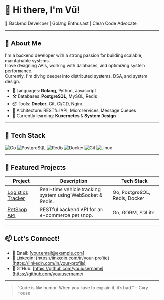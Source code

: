 # 👋 Hi there, I'm Vũ!

🎯 Backend Developer | Golang Enthusiast | Clean Code Advocate

---

## 🚀 About Me

I'm a backend developer with a strong passion for building scalable, maintainable systems.  
I love designing APIs, working with databases, and optimizing system performance.  
Currently, I'm diving deeper into distributed systems, DSA, and system design.

- 🔧 Languages: **Golang**, Python, Javascript
- 🛠️ Databases: **PostgreSQL**, MySQL, Redis
- 📦 Tools: **Docker**, Git, CI/CD, Nginx
- 🧩 Architecture: RESTful API, Microservices, Message Queues
- 🌱 Currently learning: **Kubernetes** & **System Design**

---

## 🧰 Tech Stack

![Go](https://img.shields.io/badge/-Golang-00ADD8?style=flat&logo=go&logoColor=white)
![PostgreSQL](https://img.shields.io/badge/-PostgreSQL-336791?style=flat&logo=postgresql&logoColor=white)
![Redis](https://img.shields.io/badge/-Redis-DC382D?style=flat&logo=redis&logoColor=white)
![Docker](https://img.shields.io/badge/-Docker-2496ED?style=flat&logo=docker&logoColor=white)
![Git](https://img.shields.io/badge/-Git-F05032?style=flat&logo=git&logoColor=white)
![Linux](https://img.shields.io/badge/-Linux-FCC624?style=flat&logo=linux&logoColor=black)

---

## 📂 Featured Projects

| Project | Description | Tech Stack |
|--------|-------------|------------|
| [Logistics Tracker](https://github.com/yourusername/logistics-tracker) | Real-time vehicle tracking system using WebSocket & Redis. | Go, PostgreSQL, Redis, Docker |
| [PetShop API](https://github.com/yourusername/petshop-api) | RESTful backend API for an e-commerce pet shop. | Go, GORM, SQLite |

---

## 📫 Let's Connect!

- 📧 Email: [your.email@example.com]
- 💼 LinkedIn: [https://linkedin.com/in/your-profile](https://linkedin.com/in/your-profile)
- 🐙 GitHub: [https://github.com/yourusername](https://github.com/yourusername)

---

> “Code is like humor. When you have to explain it, it’s bad.” – Cory House

